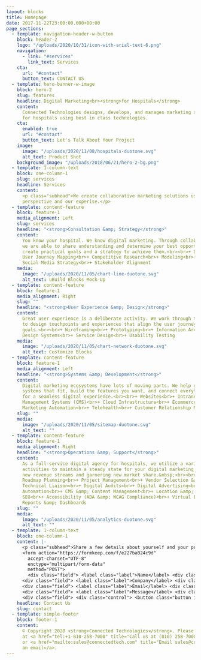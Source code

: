 ```yaml
---
layout: blocks
title: Homepage
date: 2017-11-22T23:00:00.000+00:00
page_sections:
  - template: navigation-header-w-button
    block: header-2
    logo: "/uploads/2020/10/31/icon-with-arial-text-6.png"
    navigation:
      - link: "#services"
        link_text: Services
    cta:
      url: "#contact"
      button_text: CONTACT US
  - template: hero-banner-w-image
    block: hero-2
    slug: features
    headline: Digital Marketing<br><strong>for Hospitals</strong>
    content:
      Connected Technologies designs, develops, and manages marketing solutions
      for hospitals using best in class technologies.
    cta:
      enabled: true
      url: "#contact"
      button_text: Let's Talk About Your Project
    image:
      image: "/uploads/2020/11/08/hospitals-duotone.svg"
      alt_text: Product Shot
    background_image: "/uploads/2018/06/21/hero-2-bg.png"
  - template: 1-column-text
    block: one-column-1
    slug: services
    headline: Services
    content:
      <p class="subhead">We create collaborative marketing solutions using your
      perspective and our experise.</p>
  - template: content-feature
    block: feature-1
    media_alignment: Left
    slug: services
    headline: "<strong>Consultation &amp; Strategy</strong>"
    content:
      You know your hospital. We know digital marketing. Through collaboration
      we are able to share understanding and determine your best opportunities, then
      create practical goals and a strategy to achieve them.<br><br>+ Digital Transformation<br>+
      User Journey Mapping<br>+ Competitive Research<br>+ Modeling<br>+ Content Strategy<br>+
      Social Media Strategy<br>+ Stakeholder Alignment
    media:
      image: "/uploads/2020/11/05/chart-line-duotone.svg"
      alt_text: uBuild Blocks Mock-Up
  - template: content-feature
    block: feature-1
    media_alignment: Right
    slug: ""
    headline: "<strong>User Experience &amp; Design</strong>"
    content:
      Great user experience is a deliberate activity. We work through the strategy
      to design touchpoints and experiences that align the user journey with your organizational
      goals.<br><br>+ Wireframing<br>+ Prototyping<br>+ Information Architecture<br>+
      Design Systems<br>+ Service Design<br>+ Usability Testing
    media:
      image: "/uploads/2020/11/05/chart-network-duotone.svg"
      alt_text: Customize Blocks
  - template: content-feature
    block: feature-1
    media_alignment: Left
    headline: "<strong>Systems &amp; Development</strong>"
    content:
      Digital marketing ecosystems have lots of moving parts. We help you select
      systems that fit, build the features you want, and connect everything together
      for a seamless digital experience.<br><br>+ Websites<br>+ Intranets<br>+ Content
      Management Systems (CMS)<br>+ Cloud Infrastructure<br>+ Ecommerce<br>+ Forms<br>+
      Marketing Automation<br>+ Telehealth<br>+ Customer Relationship Management (CRM)
    slug: ""
    media:
      image: "/uploads/2020/11/05/sitemap-duotone.svg"
      alt_text: ""
  - template: content-feature
    block: feature-1
    media_alignment: Right
    headline: "<strong>Operations &amp; Support</strong>"
    content:
      As a full-service digital agency for hospitals, we utilize a variety of
      activities to maintain a steady state for your digital marketing while driving
      new revenue streams and garnering new market share.&nbsp;<br><br>+ Budget &amp;
      Roadmap Planning<br>+ Project Management<br>+ Vendor Selection &amp; Management<br>+
      Technical Liaison<br>+ Digital Audits<br>+ Digital Advertising<br>+ Marketing
      Automation<br>+ CMS &amp; Content Management<br>+ Location &amp; Reputation Management<br>+
      SEO<br>+ Accessibility (ADA &amp; WCAG Compliance)<br>+ Virtual Events<br>+ Training<br>+
      Reports &amp; Dashboards
    slug: ""
    media:
      image: "/uploads/2020/11/05/analytics-duotone.svg"
      alt_text: ""
  - template: 1-column-text
    block: one-column-1
    content: |-
      <p class="subhead">Share a few details about yourself and your project, and we’ll follow up within one business day. Or email us at <a href="mailto:sales@connectedtech.com">sales@connectedtech.com</a>.</p>
      <form action="https://formkeep.com/f/e227ba024c9d"
        accept-charset="UTF-8"
        enctype="multipart/form-data"
        method="POST">
        <div class="field"> <label class="label">Name</label> <div class="control"> <input class="input" type="text" placeholder="Your Name" name="name"> </div> </div>
      <div class="field"> <label class="label">Company</label> <div class="control"> <input class="input" type="text" placeholder="Company Name" name="company"> </div> </div>
      <div class="field"> <label class="label">Email</label> <div class="control"> <input class="input" type="email" placeholder="Your Email" name="email"> </div> </div>
      <div class="field"> <label class="label">Message</label> <div class="control"> <textarea class="textarea" placeholder="Message" name="message"></textarea> </div> </div>
      <div class="field"> <div class="control"> <button class="button is-link">Submit</button> </div></form>
    headline: Contact Us
    slug: contact
  - template: simple-footer
    block: footer-1
    content:
      © Copyright 2020 <strong>Connected Technologies</strong>. Please call us
      at <a href="tel:+1-810-258-7000" title="Call us at (810) 258-7000">(810) 258-7000</a>
      or <a href="mailto:sales@connectedtech.com" title="Email sales@connectedtech.com">send
      an email</a>.
---
```

